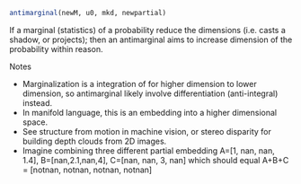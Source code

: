 ```julia
antimarginal(newM, u0, mkd, newpartial)

```

If a marginal (statistics) of a probability reduce the dimensions (i.e. casts a shadow, or projects); then an  antimarginal aims to increase dimension of the probability within reason.

Notes

  * Marginalization is a integration of for higher dimension to lower dimension, so antimarginal likely involve  differentiation (anti-integral) instead.
  * In manifold language, this is an embedding into a higher dimensional space.
  * See structure from motion in machine vision, or stereo disparity for building depth clouds from 2D images.
  * Imagine combining three different partial embedding A=[1, nan, nan, 1.4], B=[nan,2.1,nan,4], C=[nan, nan, 3, nan] which should equal A+B+C = [notnan, notnan, notnan, notnan]
